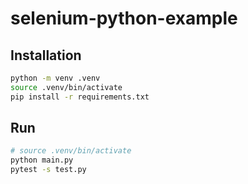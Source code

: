 # selenium-python-example

## Installation

```sh
python -m venv .venv
source .venv/bin/activate
pip install -r requirements.txt
```

## Run

```sh
# source .venv/bin/activate
python main.py
pytest -s test.py
```
